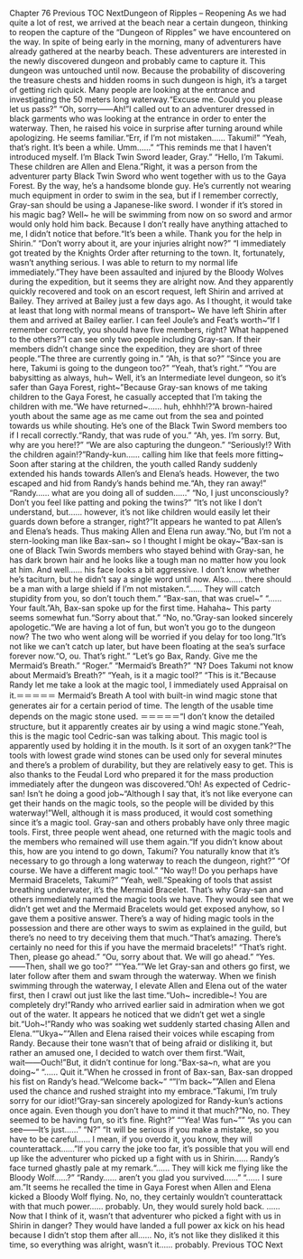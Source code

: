 Chapter 76 Previous TOC NextDungeon of Ripples – Reopening As we had quite a lot of rest, we arrived at the beach near a certain dungeon, thinking to reopen the capture of the “Dungeon of Ripples” we have encountered on the way. In spite of being early in the morning, many of adventurers have already gathered at the nearby beach. These adventurers are interested in the newly discovered dungeon and probably came to capture it. This dungeon was untouched until now. Because the probability of discovering the treasure chests and hidden rooms in such dungeon is high, it’s a target of getting rich quick. Many people are looking at the entrance and investigating the 50 meters long waterway.“Excuse me. Could you please let us pass?” “Oh, sorry――Ah!”I called out to an adventurer dressed in black garments who was looking at the entrance in order to enter the waterway. Then, he raised his voice in surprise after turning around while apologizing. He seems familiar.“Err, if I’m not mistaken…… Takumi!” “Yeah, that’s right. It’s been a while. Umm……” “This reminds me that I haven’t introduced myself. I’m Black Twin Sword leader, Gray.” “Hello, I’m Takumi. These children are Allen and Elena.”Right, it was a person from the adventurer party Black Twin Sword who went together with us to the Gaya Forest. By the way, he’s a handsome blonde guy. He’s currently not wearing much equipment in order to swim in the sea, but if I remember correctly, Gray-san should be using a Japanese-like sword. I wonder if it’s stored in his magic bag? Well~ he will be swimming from now on so sword and armor would only hold him back. Because I don’t really have anything attached to me, I didn’t notice that before.“It’s been a while. Thank you for the help in Shirin.” “Don’t worry about it, are your injuries alright now?” “I immediately got treated by the Knights Order after returning to the town. It, fortunately, wasn’t anything serious. I was able to return to my normal life immediately.”They have been assaulted and injured by the Bloody Wolves during the expedition, but it seems they are alright now. And they apparently quickly recovered and took on an escort request, left Shirin and arrived at Bailey. They arrived at Bailey just a few days ago. As I thought, it would take at least that long with normal means of transport~ We have left Shirin after them and arrived at Bailey earlier. I can feel Joule’s and Feat’s worth~“If I remember correctly, you should have five members, right? What happened to the others?”I can see only two people including Gray-san. If their members didn’t change since the expedition, they are short of three people.“The three are currently going in.” “Ah, is that so?” “Since you are here, Takumi is going to the dungeon too?” “Yeah, that’s right.” “You are babysitting as always, huh~ Well, it’s an Intermediate level dungeon, so it’s safer than Gaya Forest, right~”Because Gray-san knows of me taking children to the Gaya Forest, he casually accepted that I’m taking the children with me.“We have returned~…… huh, ehhhh!?”A brown-haired youth about the same age as me came out from the sea and pointed towards us while shouting. He’s one of the Black Twin Sword members too if I recall correctly.“Randy, that was rude of you.” “Ah, yes. I’m sorry. But, why are you here!?” “We are also capturing the dungeon.” “Seriously!? With the children again!?”Randy-kun…… calling him like that feels more fitting~ Soon after staring at the children, the youth called Randy suddenly extended his hands towards Allen’s and Elena’s heads. However, the two escaped and hid from Randy’s hands behind me.“Ah, they ran away!” “Randy…… what are you doing all of sudden……” “No, I just unconsciously? Don’t you feel like patting and poking the twins?” “It’s not like I don’t understand, but…… however, it’s not like children would easily let their guards down before a stranger, right?”It appears he wanted to pat Allen’s and Elena’s heads. Thus making Allen and Elena run away.“No, but I’m not a stern-looking man like Bax-san~ so I thought I might be okay~”Bax-san is one of Black Twin Swords members who stayed behind with Gray-san, he has dark brown hair and he looks like a tough man no matter how you look at him. And well…… his face looks a bit aggressive. I don’t know whether he’s taciturn, but he didn’t say a single word until now. Also…… there should be a man with a large shield if I’m not mistaken.“…… They will catch stupidity from you, so don’t touch them.” “Bax-san, that was cruel~” “…… Your fault.”Ah, Bax-san spoke up for the first time. Hahaha~ This party seems somewhat fun.“Sorry about that.” “No, no.”Gray-san looked sincerely apologetic.“We are having a lot of fun, but won’t you go to the dungeon now? The two who went along will be worried if you delay for too long.”It’s not like we can’t catch up later, but have been floating at the sea’s surface forever now.“O, ou. That’s right.” “Let’s go Bax, Randy. Give me the Mermaid’s Breath.” “Roger.” “Mermaid’s Breath?” “N? Does Takumi not know about Mermaid’s Breath?” “Yeah, is it a magic tool?” “This is it.”Because Randy let me take a look at the magic tool, I immediately used Appraisal on it.＝＝＝＝＝ Mermaid’s Breath A tool with built-in wind magic stone that generates air for a certain period of time. The length of the usable time depends on the magic stone used. ＝＝＝＝＝“I don’t know the detailed structure, but it apparently creates air by using a wind magic stone.”Yeah, this is the magic tool Cedric-san was talking about. This magic tool is apparently used by holding it in the mouth. Is it sort of an oxygen tank?“The tools with lowest grade wind stones can be used only for several minutes and there’s a problem of durability, but they are relatively easy to get. This is also thanks to the Feudal Lord who prepared it for the mass production immediately after the dungeon was discovered.”Oh! As expected of Cedric-san! Isn’t he doing a good job~“Although I say that, it’s not like everyone can get their hands on the magic tools, so the people will be divided by this waterway!”Well, although it is mass produced, it would cost something since it’s a magic tool. Gray-san and others probably have only three magic tools. First, three people went ahead, one returned with the magic tools and the members who remained will use them again.“If you didn’t know about this, how are you intend to go down, Takumi? You naturally know that it’s necessary to go through a long waterway to reach the dungeon, right?” “Of course. We have a different magic tool.” “No way!! Do you perhaps have Mermaid Bracelets, Takumi?” “Yeah, well.”Speaking of tools that assist breathing underwater, it’s the Mermaid Bracelet. That’s why Gray-san and others immediately named the magic tools we have. They would see that we didn’t get wet and the Mermaid Bracelets would get exposed anyhow, so I gave them a positive answer. There’s a way of hiding magic tools in the possession and there are other ways to swim as explained in the guild, but there’s no need to try deceiving them that much.“That’s amazing. There’s certainly no need for this if you have the mermaid bracelets!” “That’s right. Then, please go ahead.” “Ou, sorry about that. We will go ahead.” “Yes. ――Then, shall we go too?” “”Yea.””We let Gray-san and others go first, we later follow after them and swam through the waterway. When we finish swimming through the waterway, I elevate Allen and Elena out of the water first, then I crawl out just like the last time.“Uoh~ incredible~! You are completely dry!”Randy who arrived earlier said in admiration when we got out of the water. It appears he noticed that we didn’t get wet a single bit.“Uoh~!”Randy who was soaking wet suddenly started chasing Allen and Elena.“”Ukya~””Allen and Elena raised their voices while escaping from Randy. Because their tone wasn’t that of being afraid or disliking it, but rather an amused one, I decided to watch over them first.“Wait, wait――Ouch!”But, it didn’t continue for long.“Bax-sa~n, what are you doing~” “…… Quit it.”When he crossed in front of Bax-san, Bax-san dropped his fist on Randy’s head.“Welcome back~” “”I’m back~””Allen and Elena used the chance and rushed straight into my embrace.“Takumi, I’m truly sorry for our idiot!”Gray-san sincerely apologized for Randy-kun’s actions once again. Even though you don’t have to mind it that much?“No, no. They seemed to be having fun, so it’s fine. Right?” “”Yea! Was fun~”” “As you can see――It’s just……” “N?” “It will be serious if you make a mistake, so you have to be careful…… I mean, if you overdo it, you know, they will counterattack……”If you carry the joke too far, it’s possible that you will end up like the adventurer who picked up a fight with us in Shirin…… Randy’s face turned ghastly pale at my remark.“…… They will kick me flying like the Bloody Wolf……?” “Randy…… aren’t you glad you survived……” “…… I sure am.”It seems he recalled the time in Gaya Forest when Allen and Elena kicked a Bloody Wolf flying. No, no, they certainly wouldn’t counterattack with that much power…… probably. Un, they would surely hold back. …… Now that I think of it, wasn’t that adventurer who picked a fight with us in Shirin in danger? They would have landed a full power ax kick on his head because I didn’t stop them after all…… No, it’s not like they disliked it this time, so everything was alright, wasn’t it…… probably. Previous TOC Next